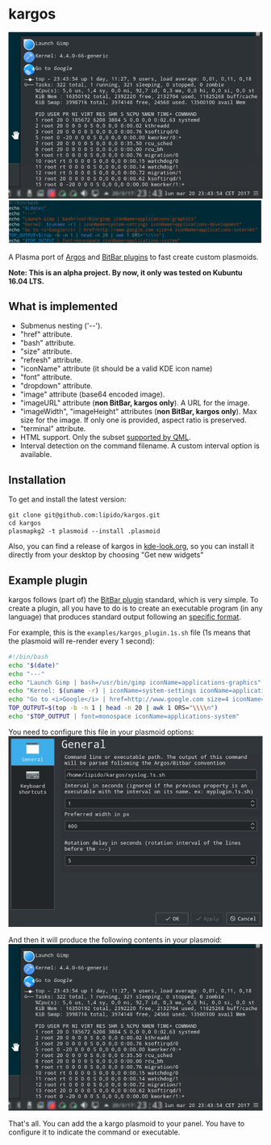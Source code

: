 # kargos

![kargos logo](kargos-logo.png "kargos logo")

A Plasma port of [Argos](https://github.com/p-e-w/argos/blob/master/README.md) and [BitBar plugins](https://github.com/matryer/bitbar-plugins) to fast create
custom plasmoids.

**Note: This is an alpha project. By now, it only was tested on Kubuntu 16.04 LTS.**

## What is implemented

- Submenus nesting ('--').
- "href" attribute.
- "bash" attribute.
- "size" attribute.
- "refresh" attribute.
- "iconName" attribute (it should be a valid KDE icon name)
- "font" attribute.
- "dropdown" attribute.
- "image" attribute (base64 encoded image).
- "imageURL" attribute (**non BitBar, kargos only**). A URL for the image.
- "imageWidth", "imageHeight" attributes (**non BitBar, kargos only**). Max size for
  the image. If only one is provided, aspect ratio is preserved.
- "terminal" attribute.
- HTML support. Only the subset [supported by QML](http://doc.qt.io/qt-5/richtext-html-subset.html).
- Interval detection on the command filename. A custom interval option is available.

## Installation

To get and install the latest version:
```
git clone git@github.com:lipido/kargos.git
cd kargos
plasmapkg2 -t plasmoid --install .plasmoid
```

Also, you can find a release of kargos in [kde-look.org](https://store.kde.org/p/1173112/), 
so you can install it directly from your desktop by choosing "Get new widgets"

## Example plugin
kargos follows (part of) the [BitBar plugin](https://github.com/matryer/bitbar-plugins)
standard, which is very simple. To create a plugin, all you have to do is to create
an executable program (in any language) that produces standard output following
an [specific format](https://github.com/matryer/bitbar#plugin-api).

For example, this is the `examples/kargos_plugin.1s.sh` file (1s means that the plasmoid will re-render
every 1 second):

```bash
#!/bin/bash
echo "$(date)"
echo "---"
echo "Launch Gimp | bash=/usr/bin/gimp iconName=applications-graphics"
echo "Kernel: $(uname -r) | iconName=system-settings iconName=applications-development"
echo "Go to <i>Google</i> | href=http://www.google.com size=4 iconName=applications-internet" 
TOP_OUTPUT=$(top -b -n 1 | head -n 20 | awk 1 ORS="\\\\n")
echo "$TOP_OUTPUT | font=monospace iconName=applications-system"
```

You need to configure this file in your plasmoid options:
![kargos options panel](kargos-options.png "kargos options panel")


And then it will produce the following contents in your plasmoid:
![kargos example plasmoid](kargos-example.png "kargos example plasmoid")

That's all. You can add the a kargo plasmoid to your panel. You have to configure 
it to indicate the command or executable.

